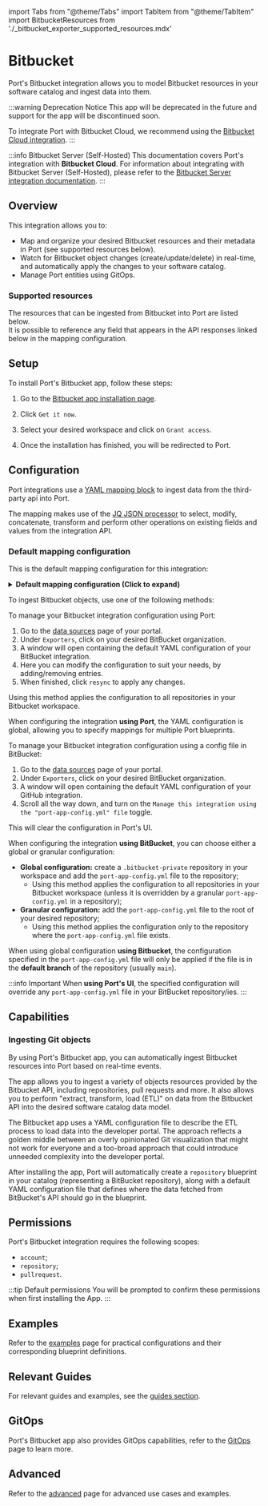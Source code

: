 import Tabs from "@theme/Tabs"
import TabItem from "@theme/TabItem"
import BitbucketResources from './\_bitbucket_exporter_supported_resources.mdx'


# Bitbucket

Port's Bitbucket integration allows you to model Bitbucket resources in your software catalog and ingest data into them.

:::warning Deprecation Notice
This app will be deprecated in the future and support for the app will be discontinued soon.

To integrate Port with Bitbucket Cloud, we recommend using the [Bitbucket Cloud integration](/build-your-software-catalog/sync-data-to-catalog/git/bitbucket-cloud/).
:::

:::info Bitbucket Server (Self-Hosted)
This documentation covers Port's integration with **Bitbucket Cloud**. 
For information about integrating with Bitbucket Server (Self-Hosted), please refer to the [Bitbucket Server integration documentation](/build-your-software-catalog/sync-data-to-catalog/git/bitbucket-server/bitbucket-server.md).
:::


## Overview

This integration allows you to:

- Map and organize your desired Bitbucket resources and their metadata in Port (see supported resources below).
- Watch for Bitbucket object changes (create/update/delete) in real-time, and automatically apply the changes to your software catalog.
- Manage Port entities using GitOps.

### Supported resources

The resources that can be ingested from Bitbucket into Port are listed below.  
It is possible to reference any field that appears in the API responses linked below in the mapping configuration.

<BitbucketResources/>


## Setup

To install Port's Bitbucket app, follow these steps:

1. Go to the [Bitbucket app installation page](https://marketplace.atlassian.com/apps/1229886/port-connector-for-bitbucket?hosting=cloud&tab=overview).

2. Click `Get it now`.

3. Select your desired workspace and click on `Grant access`.

4. Once the installation has finished, you will be redirected to Port.


## Configuration

Port integrations use a [YAML mapping block](/build-your-software-catalog/customize-integrations/configure-mapping#configuration-structure) to ingest data from the third-party api into Port.

The mapping makes use of the [JQ JSON processor](https://stedolan.github.io/jq/manual/) to select, modify, concatenate, transform and perform other operations on existing fields and values from the integration API.

### Default mapping configuration

This is the default mapping configuration for this integration:

<details>
<summary><b>Default mapping configuration (Click to expand)</b></summary>

```yaml showLineNumbers
deleteDependentEntities: true
createMissingRelatedEntities: true
enableMergeEntity: true
resources:
- kind: repository
  selector:
    query: 'true'
  port:
    entity:
      mappings:
        identifier: .name
        title: .name
        blueprint: '"bitbucketRepository"'
        properties:
          url: .links.html.href
          defaultBranch: .main_branch
          last_activity: .updated_on
- kind: pull-request
  selector:
    query: 'true'
  port:
    entity:
      mappings:
        identifier: .destination.repository.name + (.id|tostring)
        title: .title
        blueprint: '"bitbucketPullRequest"'
        properties:
          status: .state
          createdAt: .created_on
          updatedAt: .updated_on
          link: .links.html.href
        relations:
          repository: .destination.repository.name
          bitbucket_creator: .author.display_name | gsub(" ";"_")
          bitbucket_assignees: .participants | map(.user.display_name) | map(gsub(" ";"_"))
          bitbucket_reviewers: .reviewers | map(.display_name) | map(gsub(" ";"_"))
          service:
            combinator: '"and"'
            rules:
            - operator: '"="'
              property: '"bitbucket_repository"'
              value: .destination.repository.name
          creator:
            combinator: '"and"'
            rules:
            - operator: '"="'
              property: '"bitbucket_username"'
              value: .author.display_name | gsub(" ";"_")
          assignees:
            combinator: '"and"'
            rules:
            - operator: '"in"'
              property: '"bitbucket_username"'
              value: .participants | map(.user.display_name) | map(gsub(" ";"_"))
          reviewers:
            combinator: '"and"'
            rules:
            - operator: '"in"'
              property: '"bitbucket_username"'
              value: .reviewers | map(.display_name) | map(gsub(" ";"_"))
```

</details>



To ingest Bitbucket objects, use one of the following methods:

<Tabs queryString="method">

<TabItem label="Using Port's UI" value="port">

To manage your Bitbucket integration configuration using Port:

1. Go to the [data sources](https://app.getport.io/settings/data-sources) page of your portal.
2. Under `Exporters`, click on your desired BitBucket organization.
3. A window will open containing the default YAML configuration of your BitBucket integration.
4. Here you can modify the configuration to suit your needs, by adding/removing entries.
5. When finished, click `resync` to apply any changes.

Using this method applies the configuration to all repositories in your Bitbucket workspace.

When configuring the integration **using Port**, the YAML configuration is global, allowing you to specify mappings for multiple Port blueprints.

</TabItem>

<TabItem label="Using Bitbucket" value="bitbucket">

To manage your Bitbucket integration configuration using a config file in BitBucket:

1. Go to the [data sources](https://app.getport.io/settings/data-sources) page of your portal.
2. Under `Exporters`, click on your desired BitBucket organization.
3. A window will open containing the default YAML configuration of your GitHub integration.
4. Scroll all the way down, and turn on the `Manage this integration using the "port-app-config.yml" file` toggle.

This will clear the configuration in Port's UI.

When configuring the integration **using BitBucket**, you can choose either a global or granular configuration:

- **Global configuration:** create a `.bitbucket-private` repository in your workspace and add the `port-app-config.yml` file to the repository;
  - Using this method applies the configuration to all repositories in your Bitbucket workspace (unless it is overridden by a granular `port-app-config.yml` in a repository);
- **Granular configuration:** add the `port-app-config.yml` file to the root of your desired repository;
  - Using this method applies the configuration only to the repository where the `port-app-config.yml` file exists.

When using global configuration **using Bitbucket**, the configuration specified in the `port-app-config.yml` file will only be applied if the file is in the **default branch** of the repository (usually `main`).

</TabItem>

</Tabs>

:::info Important
When **using Port's UI**, the specified configuration will override any `port-app-config.yml` file in your BitBucket repository/ies.
:::


## Capabilities

### Ingesting Git objects

By using Port's Bitbucket app, you can automatically ingest Bitbucket resources into Port based on real-time events.

The app allows you to ingest a variety of objects resources provided by the Bitbucket API, including repositories, pull requests and more. It also allows you to perform "extract, transform, load (ETL)" on data from the Bitbucket API into the desired software catalog data model.

The Bitbucket app uses a YAML configuration file to describe the ETL process to load data into the developer portal. The approach reflects a golden middle between an overly opinionated Git visualization that might not work for everyone and a too-broad approach that could introduce unneeded complexity into the developer portal.

After installing the app, Port will automatically create a `repository` blueprint in your catalog (representing a BitBucket repository), along with a default YAML configuration file that defines where the data fetched from BitBucket's API should go in the blueprint.



## Permissions

Port's Bitbucket integration requires the following scopes:

- `account`;
- `repository`;
- `pullrequest`.

:::tip Default permissions
You will be prompted to confirm these permissions when first installing the App.
:::

## Examples

Refer to the [examples](./examples.md) page for practical configurations and their corresponding blueprint definitions.

## Relevant Guides

For relevant guides and examples, see the [guides section](https://docs.port.io/guides?tags=BitBucket).

## GitOps

Port's Bitbucket app also provides GitOps capabilities, refer to the [GitOps](./gitops/gitops.md) page to learn more.

## Advanced

Refer to the [advanced](./advanced.md) page for advanced use cases and examples.
